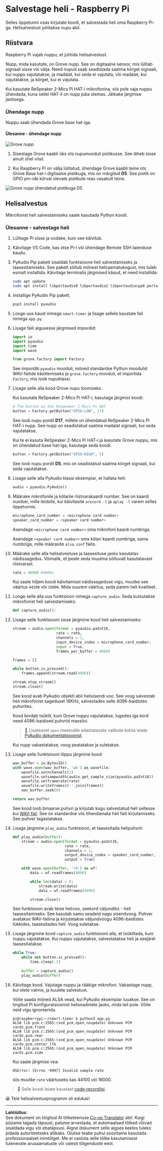 <!--
CO_OP_TRANSLATOR_METADATA:
{
  "original_hash": "0ac0afcfb40cb5970ef4cb74f01c32e9",
  "translation_date": "2025-10-11T12:24:07+00:00",
  "source_file": "6-consumer/lessons/1-speech-recognition/pi-audio.md",
  "language_code": "et"
}
-->
# Salvestage heli - Raspberry Pi

Selles õppetunni osas kirjutate koodi, et salvestada heli oma Raspberry Pi-ga. Helisalvestust juhitakse nupu abil.

## Riistvara

Raspberry Pi vajab nuppu, et juhtida helisalvestust.

Nupp, mida kasutate, on Grove nupp. See on digitaalne sensor, mis lülitab signaali sisse või välja. Need nupud saab seadistada saatma kõrget signaali, kui nuppu vajutatakse, ja madalat, kui seda ei vajutata, või madalat, kui vajutatakse, ja kõrget, kui ei vajutata.

Kui kasutate ReSpeaker 2-Mics Pi HAT-i mikrofonina, siis pole vaja nuppu ühendada, kuna sellel HAT-il on nupp juba olemas. Jätkake järgmise jaotisega.

### Ühendage nupp

Nuppu saab ühendada Grove base hat-iga.

#### Ülesanne - ühendage nupp

![Grove nupp](../../../../../translated_images/grove-button.a70cfbb809a8563681003250cf5b06d68cdcc68624f9e2f493d5a534ae2da1e5.et.png)

1. Sisestage Grove kaabli üks ots nupumooduli pistikusse. See läheb sisse ainult ühel viisil.

1. Kui Raspberry Pi on välja lülitatud, ühendage Grove kaabli teine ots Grove Base hat-i digitaalse pistikuga, mis on märgitud **D5**. See pistik on GPIO pin-ide kõrval olevate pistikute reas vasakult teine.

![Grove nupp ühendatud pistikuga D5](../../../../../translated_images/pi-button.c7a1a4f55943341ce1baf1057658e9a205804d4131d258e820c93f951df0abf3.et.png)

## Helisalvestus

Mikrofonist heli salvestamiseks saate kasutada Python koodi.

### Ülesanne - salvestage heli

1. Lülitage Pi sisse ja oodake, kuni see käivitub.

1. Käivitage VS Code, kas otse Pi-l või ühendage Remote SSH laienduse kaudu.

1. PyAudio Pip pakett sisaldab funktsioone heli salvestamiseks ja taasesitamiseks. See pakett sõltub mõnest heliraamatukogust, mis tuleb esmalt installida. Käivitage terminalis järgmised käsud, et need installida:

    ```sh
    sudo apt update
    sudo apt install libportaudio0 libportaudio2 libportaudiocpp0 portaudio19-dev libasound2-plugins --yes 
    ```

1. Installige PyAudio Pip pakett.

    ```sh
    pip3 install pyaudio
    ```

1. Looge uus kaust nimega `smart-timer` ja lisage sellele kaustale fail nimega `app.py`.

1. Lisage faili algusesse järgmised impordid:

    ```python
    import io
    import pyaudio
    import time
    import wave
    
    from grove.factory import Factory
    ```

    See impordib `pyaudio` mooduli, mõned standardse Python moodulid WAV-failide käsitlemiseks ja `grove.factory` mooduli, et importida `Factory`, mis loob nupuklassi.

1. Lisage selle alla kood Grove nupu loomiseks.

    Kui kasutate ReSpeaker 2-Mics Pi HAT-i, kasutage järgmist koodi:

    ```python
    # The button on the ReSpeaker 2-Mics Pi HAT
    button = Factory.getButton("GPIO-LOW", 17)
    ```

    See loob nupu pordil **D17**, millele on ühendatud ReSpeaker 2-Mics Pi HAT-i nupp. See nupp on seadistatud saatma madalat signaali, kui seda vajutatakse.

    Kui te ei kasuta ReSpeaker 2-Mics Pi HAT-i ja kasutate Grove nuppu, mis on ühendatud base hat-iga, kasutage seda koodi.

    ```python
    button = Factory.getButton("GPIO-HIGH", 5)
    ```

    See loob nupu pordil **D5**, mis on seadistatud saatma kõrget signaali, kui seda vajutatakse.

1. Lisage selle alla PyAudio klassi eksemplar, et hallata heli:

    ```python
    audio = pyaudio.PyAudio()
    ```

1. Määrake mikrofonile ja kõlarile riistvarakaardi number. See on kaardi number, mille leidsite, kui käivitasite `arecord -l` ja `aplay -l` varem selles õppetunnis.

    ```python
    microphone_card_number = <microphone card number>
    speaker_card_number = <speaker card number>
    ```

    Asendage `<microphone card number>` oma mikrofoni kaardi numbriga.

    Asendage `<speaker card number>` oma kõlari kaardi numbriga, sama numbriga, mille määrasite `alsa.conf` failis.

1. Määrake selle alla helisalvestuse ja taasesituse jaoks kasutatav näidissagedus. Võimalik, et peate seda muutma sõltuvalt kasutatavast riistvarast.

    ```python
    rate = 48000 #48KHz
    ```

    Kui saate hiljem koodi käivitamisel näidissageduse vigu, muutke see väärtus `44100` või `16000`. Mida suurem väärtus, seda parem heli kvaliteet.

1. Looge selle alla uus funktsioon nimega `capture_audio`. Seda kutsutakse mikrofonist heli salvestamiseks:

    ```python
    def capture_audio():
    ```

1. Lisage selle funktsiooni sisse järgmine kood heli salvestamiseks:

    ```python
    stream = audio.open(format = pyaudio.paInt16,
                        rate = rate,
                        channels = 1, 
                        input_device_index = microphone_card_number,
                        input = True,
                        frames_per_buffer = 4096)

    frames = []

    while button.is_pressed():
        frames.append(stream.read(4096))

    stream.stop_stream()
    stream.close()
    ```

    See kood avab PyAudio objekti abil helisisendi voo. See voog salvestab heli mikrofonist sagedusel 16KHz, salvestades selle 4096-baidistes puhvrites.

    Kood kordab tsüklit, kuni Grove nuppu vajutatakse, lugedes iga kord need 4096-baidised puhvrid massiivi.

    > 💁 Lisateavet `open` meetodile edastatavate valikute kohta leiate [PyAudio dokumentatsioonist](https://people.csail.mit.edu/hubert/pyaudio/docs/).

    Kui nupp vabastatakse, voog peatatakse ja suletakse.

1. Lisage selle funktsiooni lõppu järgmine kood:

    ```python
    wav_buffer = io.BytesIO()
    with wave.open(wav_buffer, 'wb') as wavefile:
        wavefile.setnchannels(1)
        wavefile.setsampwidth(audio.get_sample_size(pyaudio.paInt16))
        wavefile.setframerate(rate)
        wavefile.writeframes(b''.join(frames))
        wav_buffer.seek(0)

    return wav_buffer
    ```

    See kood loob binaarse puhvri ja kirjutab kogu salvestatud heli sellesse kui [WAV-fail](https://wikipedia.org/wiki/WAV). See on standardne viis tihendamata heli faili kirjutamiseks. See puhver tagastatakse.

1. Lisage järgmine `play_audio` funktsioon, et taasesitada helipuhvrit:

    ```python
    def play_audio(buffer):
        stream = audio.open(format = pyaudio.paInt16,
                            rate = rate,
                            channels = 1,
                            output_device_index = speaker_card_number,
                            output = True)
    
        with wave.open(buffer, 'rb') as wf:
            data = wf.readframes(4096)
    
            while len(data) > 0:
                stream.write(data)
                data = wf.readframes(4096)
    
            stream.close()
    ```

    See funktsioon avab teise helivoo, seekord väljundiks - heli taasesitamiseks. See kasutab samu seadeid nagu sisendvoog. Puhver avatakse WAV-failina ja kirjutatakse väljundvoogu 4096-baidistes tükkides, taasesitades heli. Voog suletakse.

1. Lisage järgmine kood `capture_audio` funktsiooni alla, et tsüklitada, kuni nuppu vajutatakse. Kui nuppu vajutatakse, salvestatakse heli ja seejärel taasesitatakse.

    ```python
    while True:
        while not button.is_pressed():
            time.sleep(.1)
        
        buffer = capture_audio()
        play_audio(buffer)
    ```

1. Käivitage kood. Vajutage nuppu ja rääkige mikrofoni. Vabastage nupp, kui olete valmis, ja kuulete salvestust.

    Võite saada mõned ALSA vead, kui PyAudio eksemplar luuakse. See on tingitud Pi konfiguratsioonist heliseadmete jaoks, mida teil pole. Võite neid vigu ignoreerida.

    ```output
    pi@raspberrypi:~/smart-timer $ python3 app.py 
    ALSA lib pcm.c:2565:(snd_pcm_open_noupdate) Unknown PCM cards.pcm.front
    ALSA lib pcm.c:2565:(snd_pcm_open_noupdate) Unknown PCM cards.pcm.rear
    ALSA lib pcm.c:2565:(snd_pcm_open_noupdate) Unknown PCM cards.pcm.center_lfe
    ALSA lib pcm.c:2565:(snd_pcm_open_noupdate) Unknown PCM cards.pcm.side
    ```

    Kui saate järgmise vea:

    ```output
    OSError: [Errno -9997] Invalid sample rate
    ```

    siis muutke `rate` väärtuseks kas 44100 või 16000.

> 💁 Selle koodi leiate kaustast [code-record/pi](../../../../../6-consumer/lessons/1-speech-recognition/code-record/pi).

😀 Teie helisalvestusprogramm oli edukas!

---

**Lahtiütlus**:  
See dokument on tõlgitud AI tõlketeenuse [Co-op Translator](https://github.com/Azure/co-op-translator) abil. Kuigi püüame tagada täpsust, palume arvestada, et automaatsed tõlked võivad sisaldada vigu või ebatäpsusi. Algne dokument selle algses keeles tuleks pidada autoriteetseks allikaks. Olulise teabe puhul soovitame kasutada professionaalset inimtõlget. Me ei vastuta selle tõlke kasutamisest tulenevate arusaamatuste või valesti tõlgenduste eest.